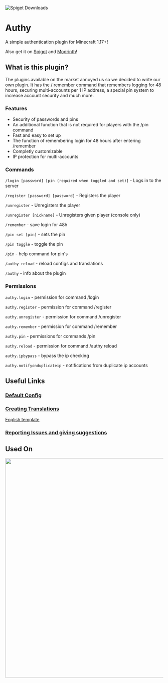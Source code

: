 ![Spiget Downloads](https://img.shields.io/spiget/downloads/100004?label=Spigot%20Downloads)

# Authy 
A simple authentication plugin for Minecraft 1.17+!

Also get it on [Spigot](https://www.spigotmc.org/resources/authy.100004/) and [Modrinth](https://modrinth.com/plugin/authy)!

## What is this plugin?

The plugins available on the market annoyed us so we decided to write our own plugin. It has the / remember command that remembers logging for 48 hours, securing multi-accounts per 1 IP address, a special pin system to increase account security and much more.

### Features

- Security of passwords and pins
- An additional function that is not required for players with the /pin command
- Fast and easy to set up
- The function of remembering login for 48 hours after entering /remember
- Completly customizable
- IP protection for multi-accounts

### Commands

`/login [password] [pin (required when toggled and set)]` - Logs in to the server

`/register [password] [password]` - Registers the player

`/unregister` - Unregisters the player

`/unregister [nickname]` - Unregisters given player (console only)

`/remember` - save login for 48h

`/pin set [pin]` - sets the pin

`/pin toggle` - toggle the pin

`/pin` - help command for pin's

`/authy reload` - reload configs and translations

`/authy` - info about the plugin


### Permissions

`authy.login` - permission for command /login

`authy.register` - permission for command /register

`authy.unregister` - permission for command /unregister

`authy.remember` - permission for command /remember

`authy.pin` - permissions for commands /pin

`authy.reload` - permission for command /authy reload

`authy.ipbypass` - bypass the ip checking

`authy.notifyonduplicateip` - notifications from duplicate ip accounts

## Useful Links

### [Default Config](https://github.com/Iru21/Authy/blob/master/src/main/resources/config.yml)

### [Creating Translations](https://github.com/Iru21/Authy/wiki/Translating-Authy-to-your-language)
[English template](https://github.com/Iru21/Authy/blob/master/src/main/resources/lang/en_us.yml)

### [Reporting Issues and giving suggestions](https://github.com/Iru21/Authy/issues)

## Used On

<img src="https://cdn.discordapp.com/attachments/855011517766697001/857656153223331851/reklama-poprawka2.png" width=700>
